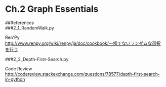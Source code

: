 # Ch.2 Graph Essentials

##References  
###2\_1\_RandomWalk.py  

Ren'Py  
<http://www.renpy.org/wiki/renpy/ja/doc/cookbook/一様でないランダムな選択を行う>

###2\_2\_Depth-First-Search.py  

Code Review  
<http://codereview.stackexchange.com/questions/78577/depth-first-search-in-python>



